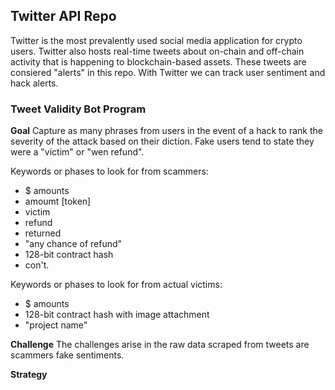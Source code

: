 ## Twitter API Repo

Twitter is the most prevalently used social media application for crypto users. Twitter also hosts real-time tweets about on-chain and off-chain activity that is happening to blockchain-based assets. These tweets are consiered "alerts" in this repo. With Twitter we can track user sentiment and hack alerts.


### Tweet Validity Bot Program 
**Goal**
Capture as many phrases from users in the event of a hack to rank the severity of the attack based on their diction. Fake users tend to state they were a "victim" or "wen refund". 

Keywords or phases to look for from scammers:
- $ amounts
-  amoumt [token]
- victim
- refund
- returned
- "any chance of refund"
- 128-bit contract hash
- con't.

Keywords or phases to look for from actual victims:
- $ amounts
- 128-bit contract hash with image attachment
- "project name"


**Challenge**
The challenges arise in the raw data scraped from tweets are scammers fake sentiments. 

**Strategy**


